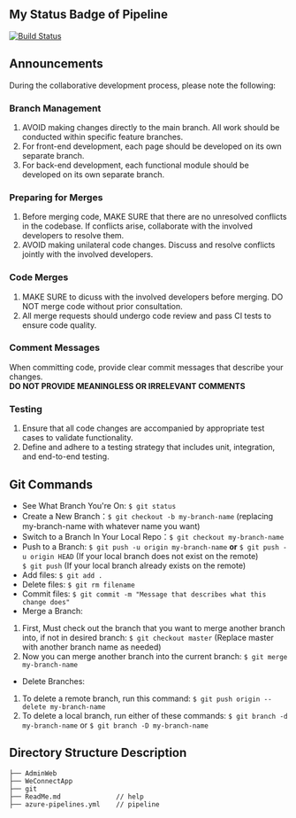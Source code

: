 ## My Status Badge of Pipeline
[![Build Status](https://dev.azure.com/CIT-team75/CIT-Android-team75/_apis/build/status%2FIsabelllle.CIT-Android-team75?branchName=main)](https://dev.azure.com/CIT-team75/CIT-Android-team75/_build/latest?definitionId=1&branchName=main)

## Announcements  

During the collaborative development process, please note the following:  

### Branch Management  

1. AVOID making changes directly to the main branch. All work should be conducted within specific feature branches.  
2. For front-end development, each page should be developed on its own separate branch.  
3. For back-end development, each functional module should be developed on its own separate branch.  

### Preparing for Merges  

1. Before merging code, MAKE SURE that there are no unresolved conflicts in the codebase. If conflicts arise, collaborate with the involved developers to resolve them.  
2. AVOID making unilateral code changes. Discuss and resolve conflicts jointly with the involved developers.  

### Code Merges  

1. MAKE SURE to dicuss with the involved developers before merging. DO NOT merge code without prior consultation.  
2. All merge requests should undergo code review and pass CI tests to ensure code quality.  

### Comment Messages  
When committing code, provide clear commit messages that describe your changes.   
**DO NOT PROVIDE MEANINGLESS OR IRRELEVANT COMMENTS**  

### Testing
1. Ensure that all code changes are accompanied by appropriate test cases to validate functionality.
2. Define and adhere to a testing strategy that includes unit, integration, and end-to-end testing.  

## Git Commands
- See What Branch You're On: `$ git status`  
- Create a New Branch：`$ git checkout -b my-branch-name` (replacing my-branch-name with whatever name you want)  
- Switch to a Branch In Your Local Repo：`$ git checkout my-branch-name`  
- Push to a Branch: `$ git push -u origin my-branch-name` **or** `$ git push -u origin HEAD` (If your local branch does not exist on the remote)  
                    `$ git push` (If your local branch already exists on the remote)  
- Add files: `$ git add .`  
- Delete files:  `$ git rm filename`  
- Commit files: `$ git commit -m "Message that describes what this change does"`  
- Merge a Branch:  
1. First, Must check out the branch that you want to merge another branch into, if not in desired branch: `$ git checkout master` (Replace master with another branch name as needed)  
2. Now you can merge another branch into the current branch: `$ git merge my-branch-name`  
- Delete Branches:  
1. To delete a remote branch, run this command: `$ git push origin --delete my-branch-name`  
2. To delete a local branch, run either of these commands: `$ git branch -d my-branch-name` or `$ git branch -D my-branch-name`  

## Directory Structure Description  
    ├── AdminWeb
    ├── WeConnectApp
    ├── git
    ├── ReadMe.md              // help  
    ├── azure-pipelines.yml    // pipeline  
    
